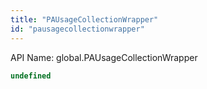 ```yaml
---
title: "PAUsageCollectionWrapper"
id: "pausagecollectionwrapper"
---
```


API Name: global.PAUsageCollectionWrapper

```js
undefined
```